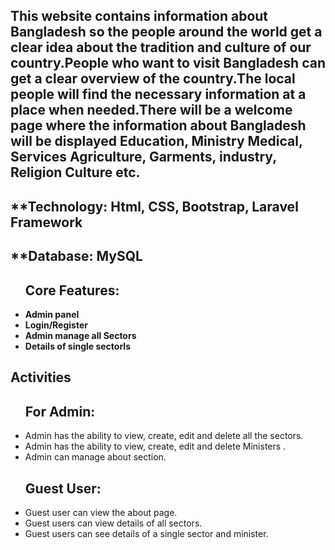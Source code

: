 ## This website contains information about Bangladesh so the people around the world get a clear idea about the tradition and culture of our country.People who want to visit Bangladesh can get a clear overview of the country.The local people will find the necessary information at a place when needed.There will be a welcome page where the information about Bangladesh will be displayed Education, Ministry Medical, Services Agriculture, Garments, industry, Religion Culture etc.


## **Technology: Html, CSS, Bootstrap, Laravel Framework
## **Database: MySQL


<ul>
<h2>Core Features:</h2> 
    <li><b>Admin panel</b></li>
    <li><b>Login/Register</b></li>
    <li><b>Admin manage  all Sectors</b></li>
    <li><b>Details of single sectorls</b></li>
</ul>



##  Activities

<ul>
<h2>For Admin: </h2>
<li>Admin has the ability to view, create, edit and delete all the sectors.</li>
<li>Admin has the ability to view, create, edit and delete Ministers .</li>
<li>Admin can manage about section.</li>
</ul>


<ul>
<h2>Guest User: </h2>
<li>Guest user can view the about  page.</li>
<li>Guest users can view details of all sectors.</li>
<li>Guest users can see details of a single sector and minister.</li>
</ul>
